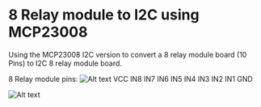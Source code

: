 # 8 Relay module to I2C using MCP23008
Using the MCP23008 I2C version to convert a 8 relay module board (10 Pins) to I2C 8 relay module board.

8 Relay module pins:
![Alt text](https://cloud.githubusercontent.com/assets/8819640/11534978/f9770340-9911-11e5-9963-c55c500eb9eb.jpg?raw=true)
VCC IN8 IN7 IN6 IN5 IN4 IN3 IN2 IN1 GND

![Alt text](https://cloud.githubusercontent.com/assets/8819640/11531658/c2aa1e14-98fe-11e5-8080-43ce0ca1e5e9.gif?raw=true)


